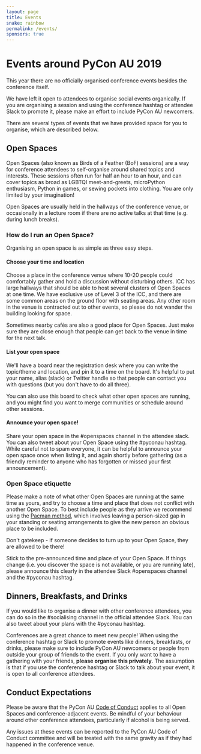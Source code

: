 ```yaml
---
layout: page
title: Events
snake: rainbow
permalink: /events/
sponsors: true
---
```


# Events around PyCon AU 2019

This year there are no officially organised conference events besides the conference itself.

We have left it open to attendees to organise social events organically. If you are organising a session and using the conference hashtag or attendee Slack to promote it, please make an effort to include PyCon AU newcomers.

There are several types of events that we have provided space for you to organise, which are described below.

## Open Spaces

Open Spaces (also known as Birds of a Feather (BoF) sessions) are a way for conference attendees to self-organise around shared topics and interests. These sessions often run for half an hour to an hour, and can cover topics as broad as LGBTQI meet-and-greets, microPython enthusiasm, Python in games, or sewing pockets into clothing. You are only limited by your imagination!

Open Spaces are usually held in the hallways of the conference venue, or occasionally in a lecture room if there are no active talks at that time (e.g. during lunch breaks). 

### How do I run an Open Space?

Organising an open space  is as simple as three easy steps.

#### Choose your time and location

Choose a place in the conference venue where 10-20 people could comfortably gather and hold a discussion without disturbing others. ICC has large hallways that should be able to host several clusters of Open Spaces at one time. We have exclusive use of Level 3 of the ICC, and there are some common areas on the ground floor with seating areas. Any other room in the venue is contracted out to other events, so please do not wander the building looking for space.

Sometimes nearby cafés are also a good place for Open Spaces. Just make sure they are close enough that people can get back to the venue in time for the next talk.

#### List your open space

We'll have a board near the registration desk where you can write the topic/theme and location, and pin it to a time on the board. It's helpful to put your name, alias (slack) or Twitter handle so that people can contact you with questions (but you don't have to do all three).

You can also use this board to check what other open spaces are running, and you might find you want to merge communities or schedule around other sessions.

#### Announce your open space!

Share your open space in the #openspaces channel in the attendee slack. You can also tweet about your Open Space using the #pyconau hashtag. While careful not to spam everyone, it can be helpful to announce your open space once when listing it, and again shortly before gathering (as a friendly reminder to anyone who has forgotten or missed your first announcement).

### Open Space etiquette

Please make a note of what other Open Spaces are running at the same time as yours, and try to choose a time and place that does not conflict with another Open Space. To best include people as they arrive we recommend using the [Pacman method](http://ericholscher.com/blog/2017/aug/2/pacman-rule-conferences/), which involves leaving a person-sized gap in your standing or seating arrangements to give the new person an obvious place to be included.

Don't gatekeep - if someone decides to turn up to your Open Space, they are allowed to be there!

Stick to the pre-announced time and place of your Open Space. If things change (i.e. you discover the space is not available, or you are running late), please announce this clearly in the attendee Slack #openspaces channel and the #pyconau hashtag.


## Dinners, Breakfasts, and Drinks

If you would like to organise a dinner with other conference attendees, you can do so in the #socialising channel in the official attendee Slack. You can also tweet about your plans with the #pyconau hashtag.

Conferences are a great chance to meet new people! When using the conference hashtag or Slack to promote events like dinners, breakfasts, or drinks, please make sure to include PyCon AU newcomers or people from outside your group of friends to the event. If you only want to have a gathering with your friends, **please organise this privately**. The assumption is that if you use the conference hashtag or Slack to talk about your event, it is open to all conference attendees.


## Conduct Expectations

Please be aware that the PyCon AU [Code of Conduct](/conduct) applies to all Open Spaces and conference-adjacent events. Be mindful of your behaviour around other conference attendees, particularly if alcohol is being served.

Any issues at these events can be reported to the PyCon AU Code of Conduct committee and will be treated with the same gravity as if they had happened in the conference venue.
